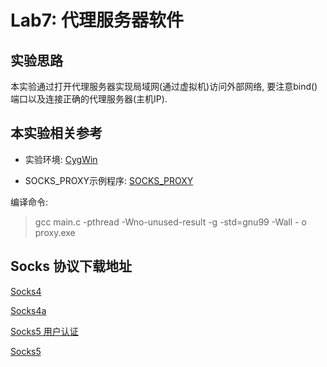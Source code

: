 # Lab7: 代理服务器软件

## 实验思路

  本实验通过打开代理服务器实现局域网(通过虚拟机)访问外部网络, 要注意bind()端口以及连接正确的代理服务器(主机IP).</br>



## 本实验相关参考

* 实验环境: [CygWin](https://www.cygwin.com/)</br>

* SOCKS_PROXY示例程序: [SOCKS_PROXY](https://github.com/fgssfgss/socks_proxy/)</br>

编译命令:</br> 

>  gcc main.c -pthread -Wno-unused-result -g -std=gnu99 -Wall - o proxy.exe

## Socks 协议下载地址 

[Socks4](https://www.openssh.com/txt/socks4.protocol)</br>

[Socks4a](https://www.openssh.com/txt/socks4a.protocol) </br>

[Socks5 用户认证](https://tools.ietf.org/html/rfc1929)</br>

[Socks5](https://tools.ietf.org/html/rfc1928)</br>